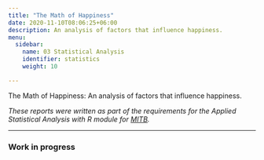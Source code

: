 ```yaml
---
title: "The Math of Happiness"
date: 2020-11-10T08:06:25+06:00
description: An analysis of factors that influence happiness. 
menu:
  sidebar:
    name: 03 Statistical Analysis
    identifier: statistics
    weight: 10

---
```


The Math of Happiness: An analysis of factors that influence happiness. 

*These reports were written as part of the requirements for the Applied Statistical Analysis with R module for [MITB](https://scis.smu.edu.sg/master-it-business).*

---

### Work in progress